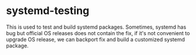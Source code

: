 # systemd-testing

This is used to test and build systemd packages. Sometimes, systemd has bug but
official OS releases does not contain the fix, if it's not convenient to
upgrade OS release, we can backport fix and build a customized systemd package.
